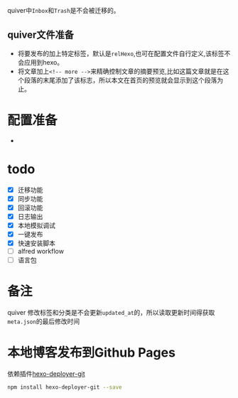 
quiver中`Inbox`和`Trash`是不会被迁移的。

## quiver文件准备
- 将要发布的加上特定标签，默认是`relHexo`,也可在配置文件自行定义,该标签不会应用到hexo。
- 将文章加上`<!-- more -->`来精确控制文章的摘要预览,比如这篇文章就是在这个段落的末尾添加了该标志，所以本文在首页的预览就会显示到这个段落为止。

# 配置准备
- 

# todo
- [x] 迁移功能 
- [x] 同步功能
- [x] 回滚功能
- [x] 日志输出
- [x] 本地模拟调试
- [x] 一键发布
- [x] 快速安装脚本
- [ ] alfred workflow
- [ ] 语言包

# 备注
quiver 修改标签和分类是不会更新`updated_at`的，所以读取更新时间得获取`meta.json`的最后修改时间

# 本地博客发布到Github Pages
依赖插件[hexo-deployer-git](https://github.com/hexojs/hexo-deployer-git) 
```bash
npm install hexo-deployer-git --save
```
